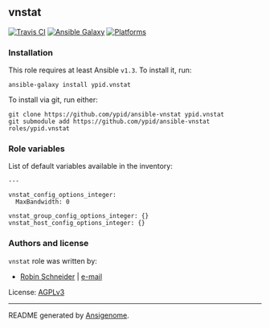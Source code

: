 ## vnstat

[![Travis CI](http://img.shields.io/travis/ypid/ansible-vnstat.svg?style=flat)](http://travis-ci.org/ypid/ansible-vnstat)
[![Ansible Galaxy](http://img.shields.io/badge/galaxy-ypid.vnstat-660198.svg?style=flat)](https://galaxy.ansible.com/list#/roles/3315)
[![Platforms](http://img.shields.io/badge/platforms-debian%20/%20ubuntu-lightgrey.svg?style=flat)](#)



### Installation

This role requires at least Ansible `v1.3`. To install it, run:

    ansible-galaxy install ypid.vnstat

To install via git, run either:

    git clone https://github.com/ypid/ansible-vnstat ypid.vnstat
    git submodule add https://github.com/ypid/ansible-vnstat roles/ypid.vnstat




### Role variables

List of default variables available in the inventory:

    ---
    
    vnstat_config_options_integer:
      MaxBandwidth: 0
    
    vnstat_group_config_options_integer: {}
    vnstat_host_config_options_integer: {}




### Authors and license

`vnstat` role was written by:

- [Robin Schneider](https://github.com/ypid) | [e-mail](mailto:ypid@riseup.net)

License: [AGPLv3](https://tldrlegal.com/license/gnu-affero-general-public-license-v3-%28agpl-3.0%29)

***

README generated by [Ansigenome](https://github.com/nickjj/ansigenome/).
